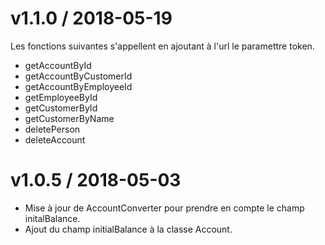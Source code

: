 
v1.1.0 / 2018-05-19
==================

Les fonctions suivantes s'appellent en ajoutant à l'url le paramettre token.
  * getAccountById
  * getAccountByCustomerId
  * getAccountByEmployeeId
  * getEmployeeById
  * getCustomerById
  * getCustomerByName
  * deletePerson
  * deleteAccount

v1.0.5 / 2018-05-03
==================

  * Mise à jour de AccountConverter pour prendre en compte le champ initalBalance.
  * Ajout du champ initialBalance à la classe Account.
